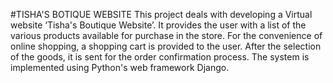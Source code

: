 #TISHA'S BOTIQUE WEBSITE
This project deals with developing a Virtual website ‘Tisha's Boutique Website’. 
It provides the user with a list of the various products available for purchase in the store.
For the convenience of online shopping, a shopping cart is provided to the user. After the selection of the goods,
it is sent for the order confirmation process. The system is implemented using Python's web framework Django.
